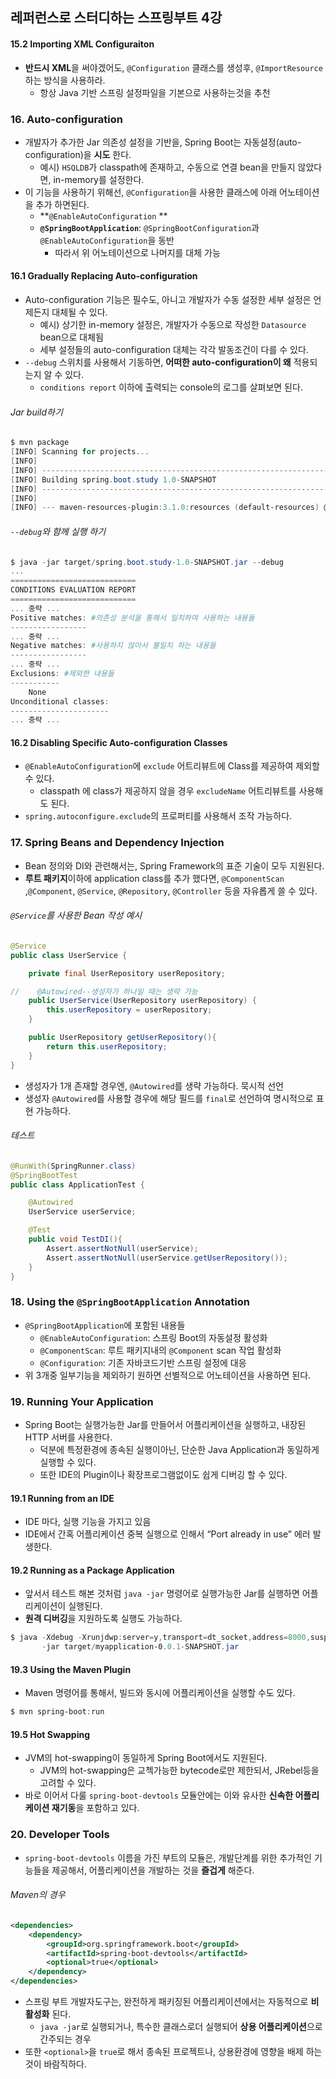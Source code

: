 ## 레퍼런스로 스터디하는 스프링부트 4강

#### 15.2 Importing XML Configuraiton

* **반드시 XML**을 써야겠어도, `@Configuration` 클래스를 생성후,  `@ImportResource` 하는 방식을 사용하라.
  * 항상 Java 기반 스프링 설정파일을 기본으로 사용하는것을 추천

### 16. Auto-configuration

* 개발자가 추가한 Jar 의존성 설정을 기반을, Spring Boot는 자동설정(auto-configuration)을 **시도** 한다.
  * 예시) `HSQLDB`가 classpath에 존재하고, 수동으로 연결 bean을 만들지 않았다면, in-memory를 설정한다.
* 이 기능을 사용하기 위해선, `@Configuration`을 사용한 클래스에 아래 어노테이션을 추가  하면된다.
  * **`@EnableAutoConfiguration` **
  * **`@SpringBootApplication`**: `@SpringBootConfiguration`과 `@EnableAutoConfiguration`을 동반
    * 따라서 위 어노테이션으로 나머지를 대체 가능

#### 16.1 Gradually Replacing Auto-configuration

* Auto-configuration 기능은 필수도, 아니고 개발자가 수동 설정한 세부 설정은 언제든지 대체될 수 있다.
  * 예시) 상기한 in-memory 설정은, 개발자가 수동으로 작성한 `Datasource` bean으로 대체됨
  * 세부 설정들의 auto-configuration 대체는 각각 발동조건이 다를 수 있다.
* `--debug` 스위치를 사용해서 기동하면, **어떠한 auto-configuration이 왜** 적용되는지 알 수 있다.
  * `conditions report` 이하에 출력되는 console의 로그를 살펴보면 된다.

###### Jar build하기 

```powershell
$ mvn package
[INFO] Scanning for projects...
[INFO]
[INFO] ------------------------------------------------------------------------
[INFO] Building spring.boot.study 1.0-SNAPSHOT
[INFO] ------------------------------------------------------------------------
[INFO]
[INFO] --- maven-resources-plugin:3.1.0:resources (default-resources) @ spring.b
```

###### `--debug`와 함께 실행 하기

```powershell
$ java -jar target/spring.boot.study-1.0-SNAPSHOT.jar --debug
...
============================
CONDITIONS EVALUATION REPORT
============================
... 중략 ...
Positive matches: #의존성 분석을 통해서 일치하여 사용하는 내용들
-----------------
... 중략 ...
Negative matches: #사용하지 않아서 불일치 하는 내용들
-----------------
... 중략 ...
Exclusions: #제외한 내용들
-----------
	None
Unconditional classes:
----------------------
... 중략 ...
```

#### 16.2 Disabling Specific Auto-configuration Classes

* `@EnableAutoConfiguration`에 `exclude` 어트리뷰트에 Class를 제공하여 제외할 수 있다.
  * classpath 에 class가 제공하지 않을 경우 `excludeName` 어트리뷰트를 사용해도 된다.
* `spring.autoconfigure.exclude`의 프로퍼티를 사용해서 조작 가능하다.

### 17. Spring Beans and Dependency Injection

* Bean 정의와 DI와 관련해서는, Spring Framework의 표준 기술이 모두 지원된다.
* **루트 패키지**이하에 application class를 추가 했다면, `@ComponentScan` ,`@Component`, `@Service`, `@Repository`, `@Controller` 등을 자유롭게 쓸 수 있다.

###### `@Service`를 사용한 Bean 작성 예시

```java
@Service
public class UserService {

    private final UserRepository userRepository;

//    @Autowired--생성자가 하나일 때는 생략 가능
    public UserService(UserRepository userRepository) {
        this.userRepository = userRepository;
    }

    public UserRepository getUserRepository(){
        return this.userRepository;
    }
}
```

* 생성자가 1개 존재할 경우엔, `@Autowired`를 생략 가능하다. 묵시적 선언
* 생성자 `@Autowired`를 사용할 경우에 해당 필드를 `final`로 선언하여 명시적으로 표현 가능하다.

###### 테스트

```java
@RunWith(SpringRunner.class)
@SpringBootTest
public class ApplicationTest {

    @Autowired
    UserService userService;

    @Test
    public void TestDI(){
        Assert.assertNotNull(userService);
        Assert.assertNotNull(userService.getUserRepository());
    }
}
```

### 18. Using the `@SpringBootApplication` Annotation

* `@SpringBootApplication`에 포함된 내용들
  * `@EnableAutoConfiguration`:  스프링 Boot의 자동설정 활성화
  * `@ComponentScan`: 루트 패키지내의 `@Component` scan 작업 활성화
  * `@Configuration`: 기존 자바코드기반 스프링 설정에 대응
* 위 3개중 일부기능을 제외하기 원하면 선별적으로 어노테이션을 사용하면 된다.

### 19. Running Your Application

* Spring Boot는 실행가능한 Jar를 만들어서 어플리케이션을 실행하고, 내장된 HTTP 서버를 사용한다.
  * 덕분에 특정환경에 종속된 실행이아닌, 단순한 Java Application과 동일하게 실행할 수 있다.
  * 또한 IDE의 Plugin이나 확장프로그램없이도 쉽게 디버깅 할 수 있다.

#### 19.1 Running from an IDE

* IDE 마다, 실행 기능을 가지고 있음
* IDE에서 간혹 어플리케이션 중복 실행으로 인해서 “Port already in use” 에러 발생한다.

#### 19.2 Running as a Package Application

* 앞서서 테스트 해본 것처럼 `java -jar` 명령어로 실행가능한 Jar를 실행하면 어플리케이션이 실행된다.
* **원격 디버깅**을 지원하도록 실행도 가능하다.

```powershell
$ java -Xdebug -Xrunjdwp:server=y,transport=dt_socket,address=8000,suspend=n \
       -jar target/myapplication-0.0.1-SNAPSHOT.jar
```

#### 19.3 Using the Maven Plugin

* Maven 명령어를 통해서, 빌드와 동시에 어플리케이션을 실행할 수도 있다.

```powershell
$ mvn spring-boot:run
```

#### 19.5 Hot Swapping

* JVM의 hot-swapping이 동일하게 Spring Boot에서도 지원된다.
  * JVM의 hot-swapping은 교첵가능한 bytecode로만 제한되서, JRebel등을 고려할 수 있다.
* 바로 이어서 다룰 `spring-boot-devtools` 모듈안에는 이와 유사한 **신속한 어플리케이션 재기동**을 포함하고 있다.

### 20. Developer Tools

* `spring-boot-devtools` 이름을 가진 부트의 모듈은, 개발단계를 위한 추가적인 기능들을 제공해서, 어플리케이션을 개발하는 것을 **즐겁게** 해준다.

###### Maven의 경우

```xml
<dependencies>
	<dependency>
		<groupId>org.springframework.boot</groupId>
		<artifactId>spring-boot-devtools</artifactId>
		<optional>true</optional>
	</dependency>
</dependencies>
```

* 스프링 부트 개발자도구는, 완전하게 패키징된 어플리케이션에서는 자동적으로 **비활성화** 된다.
  * `java -jar`로 실행되거나, 특수한 클래스로더 실행되어 **상용 어플리케이션**으로 간주되는 경우
* 또한 `<optional>`을  `true`로 해서 종속된 프로젝트나, 상용환경에 영향을 배제 하는것이 바람직하다.

